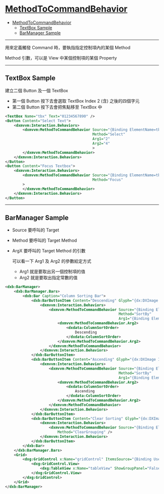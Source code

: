 # [MethodToCommandBehavior](https://documentation.devexpress.com/WPF/113800/MVVM-Framework/Behaviors/Predefined-Set/MethodToCommandBehavior)

- [MethodToCommandBehavior](#methodtocommandbehavior)
  - [TextBox Sample](#textbox-sample)
  - [BarManager Sample](#barmanager-sample)

---

用來定義觸發 Command 時，要執指指定控制項內的某個 Method

Method 引數，可以是 View 中某個控制項的某個 Property

---

## TextBox Sample

建立二個 Button 及一個 TextBox

- 第一個 Button 按下去會選取 TextBox Index 2 (含) 之後的四個字元
- 第二個 Button 按下去會把焦點移至 TextBox 中

```xml
<TextBox Name="tbx" Text="01234567890" />
<Button Content="Select Text">
    <dxmvvm:Interaction.Behaviors>
        <dxmvvm:MethodToCommandBehavior Source="{Binding ElementName=tbx}"
                                        Method="Select"
                                        Arg1="2"
                                        Arg2="4"
                                        >
        </dxmvvm:MethodToCommandBehavior>
    </dxmvvm:Interaction.Behaviors>
</Button>
<Button Content="Focus Textbox">
    <dxmvvm:Interaction.Behaviors>
        <dxmvvm:MethodToCommandBehavior Source="{Binding ElementName=tbx}"
                                        Method="Focus"
        >
        </dxmvvm:MethodToCommandBehavior>
    </dxmvvm:Interaction.Behaviors>
</Button>
```

---

## BarManager Sample

- Source 要呼叫的 Target
- Method 要呼叫的 Target Method
- ArgX 要呼叫的 Target Method 的引數

  可以看一下 Arg1 及 Arg2 的參數給定方式

  - Arg1 就是要取出另一個控制項的值
  - Arg2 就是要取出指定常數的值

```xml
<dxb:BarManager>
    <dxb:BarManager.Bars>
        <dxb:Bar Caption="Column Sorting Bar">
            <dxb:BarButtonItem Content="Descending" Glyph="{dx:DXImage Image=MoveDown_16x16.png}" BarItemDisplayMode="ContentAndGlyph">
                <dxmvvm:Interaction.Behaviors>
                    <dxmvvm:MethodToCommandBehavior Source="{Binding ElementName=gridControl}"
                                                    Method="SortBy"
                                                    Arg1="{Binding ElementName=gridControl,Path=CurrentColumn}">
                        <dxmvvm:MethodToCommandBehavior.Arg2>
                            <dxdata:ColumnSortOrder>
                                Descending
                            </dxdata:ColumnSortOrder>
                        </dxmvvm:MethodToCommandBehavior.Arg2>
                    </dxmvvm:MethodToCommandBehavior>
                </dxmvvm:Interaction.Behaviors>
            </dxb:BarButtonItem>
            <dxb:BarButtonItem Content="Ascending" Glyph="{dx:DXImage Image=MoveUp_16x16.png}" BarItemDisplayMode="ContentAndGlyph">
                <dxmvvm:Interaction.Behaviors>
                    <dxmvvm:MethodToCommandBehavior Source="{Binding ElementName=gridControl}"
                                                    Method="SortBy"
                                                    Arg1="{Binding ElementName=gridControl,Path=CurrentColumn}">
                        <dxmvvm:MethodToCommandBehavior.Arg2>
                            <dxdata:ColumnSortOrder>
                                Ascending
                            </dxdata:ColumnSortOrder>
                        </dxmvvm:MethodToCommandBehavior.Arg2>
                    </dxmvvm:MethodToCommandBehavior>
                </dxmvvm:Interaction.Behaviors>
            </dxb:BarButtonItem>
            <dxb:BarButtonItem Content="Clear Sorting" Glyph="{dx:DXImage Image=Clear_16x16.png}" BarItemDisplayMode="ContentAndGlyph">
                <dxmvvm:Interaction.Behaviors>
                    <dxmvvm:MethodToCommandBehavior Source="{Binding ElementName=gridControl}"
                        Method="ClearGrouping" />
                </dxmvvm:Interaction.Behaviors>
            </dxb:BarButtonItem>
        </dxb:Bar>
    </dxb:BarManager.Bars>
    <Grid>
        <dxg:GridControl x:Name="gridControl" ItemsSource="{Binding Users}" AutoGenerateColumns="AddNew">
            <dxg:GridControl.View>
                <dxg:TableView x:Name="tableView" ShowGroupPanel="False" FadeSelectionOnLostFocus="False" />
            </dxg:GridControl.View>
        </dxg:GridControl>
    </Grid>
</dxb:BarManager>
```
